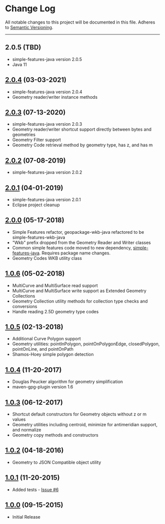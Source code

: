 # Change Log
All notable changes to this project will be documented in this file.
Adheres to [Semantic Versioning](http://semver.org/).

---

## 2.0.5 (TBD)

* simple-features-java version 2.0.5
* Java 11

## [2.0.4](https://github.com/ngageoint/simple-features-wkb-java/releases/tag/2.0.4) (03-03-2021)

* simple-features-java version 2.0.4
* Geometry reader/writer instance methods

## [2.0.3](https://github.com/ngageoint/simple-features-wkb-java/releases/tag/2.0.3) (07-13-2020)

* simple-features-java version 2.0.3
* Geometry reader/writer shortcut support directly between bytes and geometries
* Geometry Filter support
* Geometry Code retrieval method by geometry type, has z, and has m

## [2.0.2](https://github.com/ngageoint/simple-features-wkb-java/releases/tag/2.0.2) (07-08-2019)

* simple-features-java version 2.0.2

## [2.0.1](https://github.com/ngageoint/simple-features-wkb-java/releases/tag/2.0.1) (04-01-2019)

* simple-features-java version 2.0.1
* Eclipse project cleanup

## [2.0.0](https://github.com/ngageoint/simple-features-wkb-java/releases/tag/2.0.0) (05-17-2018)

* Simple Features refactor, geopackage-wkb-java refactored to be simple-features-wkb-java
* "Wkb" prefix dropped from the Geometry Reader and Writer classes
* Common simple features code moved to new dependency, [simple-features-java](https://github.com/ngageoint/simple-features-java). Requires package name changes.
* Geometry Codes WKB utility class

## [1.0.6](https://github.com/ngageoint/geopackage-wkb-java/releases/tag/1.0.6) (05-02-2018)

* MultiCurve and MultiSurface read support
* MultiCurve and MultiSurface write support as Extended Geometry Collections
* Geometry Collection utility methods for collection type checks and conversions
* Handle reading 2.5D geometry type codes

## [1.0.5](https://github.com/ngageoint/geopackage-wkb-java/releases/tag/1.0.5) (02-13-2018)

* Additional Curve Polygon support
* Geometry utilities: pointInPolygon, pointOnPolygonEdge, closedPolygon, pointOnLine, and pointOnPath
* Shamos-Hoey simple polygon detection

## [1.0.4](https://github.com/ngageoint/geopackage-wkb-java/releases/tag/1.0.4) (11-20-2017)

* Douglas Peucker algorithm for geometry simplification
* maven-gpg-plugin version 1.6

## [1.0.3](https://github.com/ngageoint/geopackage-wkb-java/releases/tag/1.0.3) (06-12-2017)

* Shortcut default constructors for Geometry objects without z or m values
* Geometry utilities including centroid, minimize for antimeridian support, and normalize
* Geometry copy methods and constructors

## [1.0.2](https://github.com/ngageoint/geopackage-wkb-java/releases/tag/1.0.2) (04-18-2016)

* Geometry to JSON Compatible object utility

## [1.0.1](https://github.com/ngageoint/geopackage-wkb-java/releases/tag/1.0.1) (11-20-2015)

* Added tests - [Issue #6](https://github.com/ngageoint/geopackage-wkb-java/issues/6)

## [1.0.0](https://github.com/ngageoint/geopackage-wkb-java/releases/tag/1.0.0) (09-15-2015)

* Initial Release
